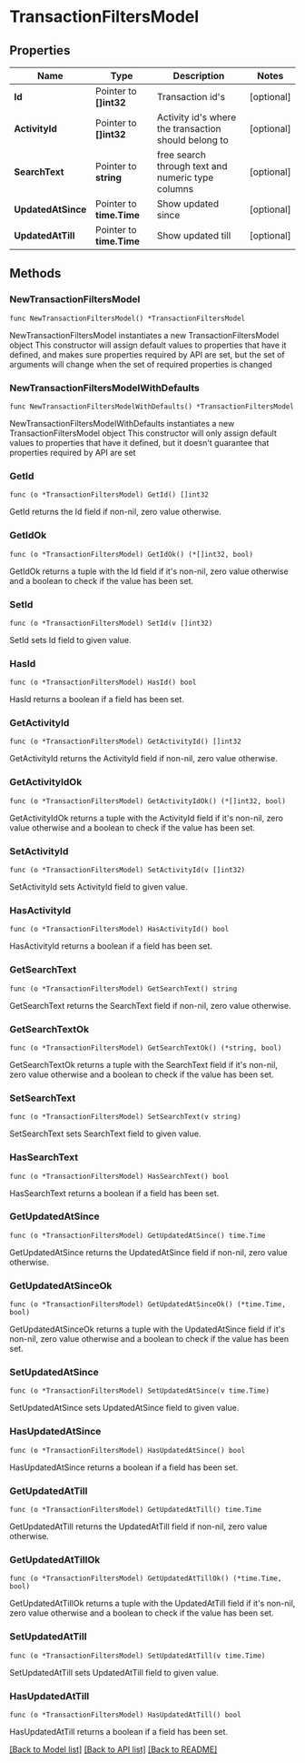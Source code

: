# TransactionFiltersModel

## Properties

Name | Type | Description | Notes
------------ | ------------- | ------------- | -------------
**Id** | Pointer to **[]int32** | Transaction id&#39;s | [optional] 
**ActivityId** | Pointer to **[]int32** | Activity id&#39;s where the transaction should belong to | [optional] 
**SearchText** | Pointer to **string** | free search through text and numeric type columns | [optional] 
**UpdatedAtSince** | Pointer to **time.Time** | Show updated since | [optional] 
**UpdatedAtTill** | Pointer to **time.Time** | Show updated till | [optional] 

## Methods

### NewTransactionFiltersModel

`func NewTransactionFiltersModel() *TransactionFiltersModel`

NewTransactionFiltersModel instantiates a new TransactionFiltersModel object
This constructor will assign default values to properties that have it defined,
and makes sure properties required by API are set, but the set of arguments
will change when the set of required properties is changed

### NewTransactionFiltersModelWithDefaults

`func NewTransactionFiltersModelWithDefaults() *TransactionFiltersModel`

NewTransactionFiltersModelWithDefaults instantiates a new TransactionFiltersModel object
This constructor will only assign default values to properties that have it defined,
but it doesn't guarantee that properties required by API are set

### GetId

`func (o *TransactionFiltersModel) GetId() []int32`

GetId returns the Id field if non-nil, zero value otherwise.

### GetIdOk

`func (o *TransactionFiltersModel) GetIdOk() (*[]int32, bool)`

GetIdOk returns a tuple with the Id field if it's non-nil, zero value otherwise
and a boolean to check if the value has been set.

### SetId

`func (o *TransactionFiltersModel) SetId(v []int32)`

SetId sets Id field to given value.

### HasId

`func (o *TransactionFiltersModel) HasId() bool`

HasId returns a boolean if a field has been set.

### GetActivityId

`func (o *TransactionFiltersModel) GetActivityId() []int32`

GetActivityId returns the ActivityId field if non-nil, zero value otherwise.

### GetActivityIdOk

`func (o *TransactionFiltersModel) GetActivityIdOk() (*[]int32, bool)`

GetActivityIdOk returns a tuple with the ActivityId field if it's non-nil, zero value otherwise
and a boolean to check if the value has been set.

### SetActivityId

`func (o *TransactionFiltersModel) SetActivityId(v []int32)`

SetActivityId sets ActivityId field to given value.

### HasActivityId

`func (o *TransactionFiltersModel) HasActivityId() bool`

HasActivityId returns a boolean if a field has been set.

### GetSearchText

`func (o *TransactionFiltersModel) GetSearchText() string`

GetSearchText returns the SearchText field if non-nil, zero value otherwise.

### GetSearchTextOk

`func (o *TransactionFiltersModel) GetSearchTextOk() (*string, bool)`

GetSearchTextOk returns a tuple with the SearchText field if it's non-nil, zero value otherwise
and a boolean to check if the value has been set.

### SetSearchText

`func (o *TransactionFiltersModel) SetSearchText(v string)`

SetSearchText sets SearchText field to given value.

### HasSearchText

`func (o *TransactionFiltersModel) HasSearchText() bool`

HasSearchText returns a boolean if a field has been set.

### GetUpdatedAtSince

`func (o *TransactionFiltersModel) GetUpdatedAtSince() time.Time`

GetUpdatedAtSince returns the UpdatedAtSince field if non-nil, zero value otherwise.

### GetUpdatedAtSinceOk

`func (o *TransactionFiltersModel) GetUpdatedAtSinceOk() (*time.Time, bool)`

GetUpdatedAtSinceOk returns a tuple with the UpdatedAtSince field if it's non-nil, zero value otherwise
and a boolean to check if the value has been set.

### SetUpdatedAtSince

`func (o *TransactionFiltersModel) SetUpdatedAtSince(v time.Time)`

SetUpdatedAtSince sets UpdatedAtSince field to given value.

### HasUpdatedAtSince

`func (o *TransactionFiltersModel) HasUpdatedAtSince() bool`

HasUpdatedAtSince returns a boolean if a field has been set.

### GetUpdatedAtTill

`func (o *TransactionFiltersModel) GetUpdatedAtTill() time.Time`

GetUpdatedAtTill returns the UpdatedAtTill field if non-nil, zero value otherwise.

### GetUpdatedAtTillOk

`func (o *TransactionFiltersModel) GetUpdatedAtTillOk() (*time.Time, bool)`

GetUpdatedAtTillOk returns a tuple with the UpdatedAtTill field if it's non-nil, zero value otherwise
and a boolean to check if the value has been set.

### SetUpdatedAtTill

`func (o *TransactionFiltersModel) SetUpdatedAtTill(v time.Time)`

SetUpdatedAtTill sets UpdatedAtTill field to given value.

### HasUpdatedAtTill

`func (o *TransactionFiltersModel) HasUpdatedAtTill() bool`

HasUpdatedAtTill returns a boolean if a field has been set.


[[Back to Model list]](../README.md#documentation-for-models) [[Back to API list]](../README.md#documentation-for-api-endpoints) [[Back to README]](../README.md)


